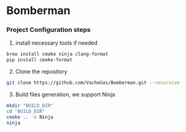 # Bomberman

### Project Configuration steps

1. install necessary tools if needed
```bash
brew install cmake ninja clang-format
pip install cmake-format
```
2. Clone the repository
```bash
git clone https://github.com/VacheGas/Bomberman.git --recursive
```

3. Build files generation, we support Ninja
```bash
mkdir "BUILD_DIR"
cd "BUILD_DIR"
cmake .. -G Ninja
ninja
```
